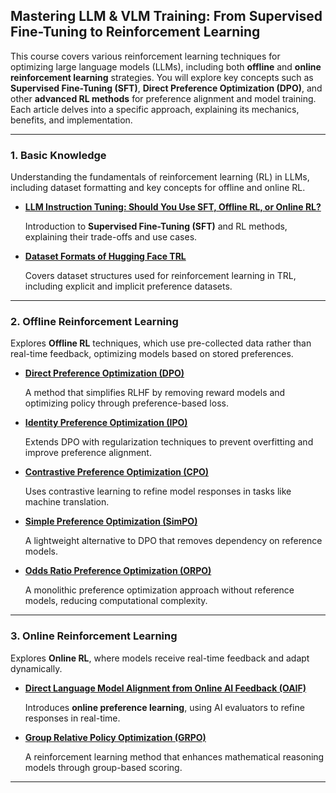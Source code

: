 ## Mastering LLM & VLM Training: From Supervised Fine-Tuning to Reinforcement Learning

This course covers various reinforcement learning techniques for optimizing large language models (LLMs), including both **offline** and **online reinforcement learning** strategies. You will explore key concepts such as **Supervised Fine-Tuning (SFT)**, **Direct Preference Optimization (DPO)**, and other **advanced RL methods** for preference alignment and model training. Each article delves into a specific approach, explaining its mechanics, benefits, and implementation.

---

### **1. Basic Knowledge**
Understanding the fundamentals of reinforcement learning (RL) in LLMs, including dataset formatting and key concepts for offline and online RL.

- **[LLM Instruction Tuning: Should You Use SFT, Offline RL, or Online RL?](sft_online_offline_rl.md)**

  Introduction to **Supervised Fine-Tuning (SFT)** and RL methods, explaining their trade-offs and use cases.

- **[Dataset Formats of Hugging Face TRL](trl_dataset_format.md)**

  Covers dataset structures used for reinforcement learning in TRL, including explicit and implicit preference datasets.

---

### **2. Offline Reinforcement Learning**
Explores **Offline RL** techniques, which use pre-collected data rather than real-time feedback, optimizing models based on stored preferences.

- **[Direct Preference Optimization (DPO)](trl_dpo_trainer.md)**

  A method that simplifies RLHF by removing reward models and optimizing policy through preference-based loss.

- **[Identity Preference Optimization (IPO)](trl_ipo_trainer.md)**

  Extends DPO with regularization techniques to prevent overfitting and improve preference alignment.

- **[Contrastive Preference Optimization (CPO)](trl_cpo_trainer.md)**

  Uses contrastive learning to refine model responses in tasks like machine translation.

- **[Simple Preference Optimization (SimPO)](trl_simpo_trainer.md)**

  A lightweight alternative to DPO that removes dependency on reference models.

- **[Odds Ratio Preference Optimization (ORPO)](trl_orpo_trainer.md)**

  A monolithic preference optimization approach without reference models, reducing computational complexity.

---

### **3. Online Reinforcement Learning**
Explores **Online RL**, where models receive real-time feedback and adapt dynamically.

- **[Direct Language Model Alignment from Online AI Feedback (OAIF)](trl_oaif_trainer.md)**

  Introduces **online preference learning**, using AI evaluators to refine responses in real-time.

- **[Group Relative Policy Optimization (GRPO)](trl_grpo_trainer.md)**

  A reinforcement learning method that enhances mathematical reasoning models through group-based scoring.

---

